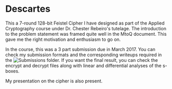 # Descartes

This a 7-round 128-bit Feistel Cipher I have designed as part of the Applied Cryptography course under Dr. Chester Rebeiro's tutelage. The introduction to the problem statement was framed quite well in the MtoQ document. This gave me the right motivation and enthusiasm to go on.

In the course, this was a 3 part submission due in March 2017. You can check my submission formats and the corresponding writeups required in the ![Submissions](/Submissions) folder. If you want the final result, you can check the encrypt and decrypt files along with linear and differential analyses of the s-boxes.

My presentation on the cipher is also present.
